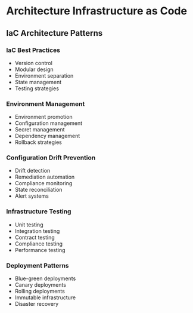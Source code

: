 # Architecture Infrastructure as Code

## IaC Architecture Patterns

### IaC Best Practices
- Version control
- Modular design
- Environment separation
- State management
- Testing strategies

### Environment Management
- Environment promotion
- Configuration management
- Secret management
- Dependency management
- Rollback strategies

### Configuration Drift Prevention
- Drift detection
- Remediation automation
- Compliance monitoring
- State reconciliation
- Alert systems

### Infrastructure Testing
- Unit testing
- Integration testing
- Contract testing
- Compliance testing
- Performance testing

### Deployment Patterns
- Blue-green deployments
- Canary deployments
- Rolling deployments
- Immutable infrastructure
- Disaster recovery